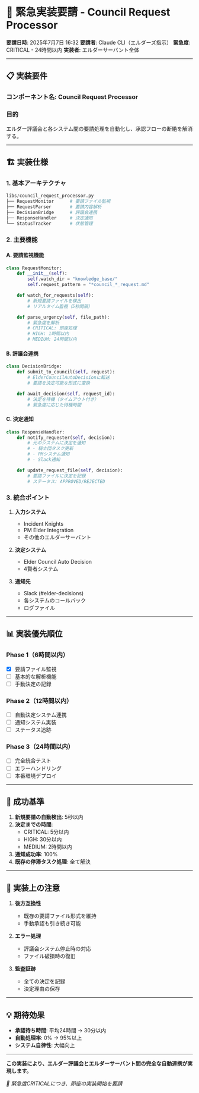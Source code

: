 # 🚨 緊急実装要請 - Council Request Processor

**要請日時**: 2025年7月7日 16:32
**要請者**: Claude CLI（エルダーズ指示）
**緊急度**: CRITICAL - 24時間以内
**実装者**: エルダーサーバント全体

---

## 📋 実装要件

### コンポーネント名: **Council Request Processor**

### 目的
エルダー評議会と各システム間の要請処理を自動化し、承認フローの断絶を解消する。

---

## 🏗️ 実装仕様

### 1. **基本アーキテクチャ**
```python
libs/council_request_processor.py
├── RequestMonitor      # 要請ファイル監視
├── RequestParser       # 要請内容解析
├── DecisionBridge      # 評議会連携
├── ResponseHandler     # 決定通知
└── StatusTracker       # 状態管理
```

### 2. **主要機能**

#### A. 要請監視機能
```python
class RequestMonitor:
    def __init__(self):
        self.watch_dir = "knowledge_base/"
        self.request_pattern = "*council_*_request.md"

    def watch_for_requests(self):
        # 新規要請ファイルを検出
        # リアルタイム監視（5秒間隔）

    def parse_urgency(self, file_path):
        # 緊急度を解析
        # CRITICAL: 即座処理
        # HIGH: 1時間以内
        # MEDIUM: 24時間以内
```

#### B. 評議会連携
```python
class DecisionBridge:
    def submit_to_council(self, request):
        # ElderCouncilAutoDecisionに転送
        # 要請を決定可能な形式に変換

    def await_decision(self, request_id):
        # 決定を待機（タイムアウト付き）
        # 緊急度に応じた待機時間
```

#### C. 決定通知
```python
class ResponseHandler:
    def notify_requester(self, decision):
        # 元のシステムに決定を通知
        # - 騎士団タスク更新
        # - PMシステム通知
        # - Slack通知

    def update_request_file(self, decision):
        # 要請ファイルに決定を記録
        # ステータス: APPROVED/REJECTED
```

### 3. **統合ポイント**

1. **入力システム**
   - Incident Knights
   - PM Elder Integration
   - その他のエルダーサーバント

2. **決定システム**
   - Elder Council Auto Decision
   - 4賢者システム

3. **通知先**
   - Slack (#elder-decisions)
   - 各システムのコールバック
   - ログファイル

---

## 📊 実装優先順位

### Phase 1（6時間以内）
- [x] 要請ファイル監視
- [ ] 基本的な解析機能
- [ ] 手動決定の記録

### Phase 2（12時間以内）
- [ ] 自動決定システム連携
- [ ] 通知システム実装
- [ ] ステータス追跡

### Phase 3（24時間以内）
- [ ] 完全統合テスト
- [ ] エラーハンドリング
- [ ] 本番環境デプロイ

---

## 🎯 成功基準

1. **新規要請の自動検出**: 5秒以内
2. **決定までの時間**:
   - CRITICAL: 5分以内
   - HIGH: 30分以内
   - MEDIUM: 2時間以内
3. **通知成功率**: 100%
4. **既存の停滞タスク処理**: 全て解決

---

## 🔧 実装上の注意

1. **後方互換性**
   - 既存の要請ファイル形式を維持
   - 手動承認も引き続き可能

2. **エラー処理**
   - 評議会システム停止時の対応
   - ファイル破損時の復旧

3. **監査証跡**
   - 全ての決定を記録
   - 決定理由の保存

---

## 💡 期待効果

- **承認待ち時間**: 平均24時間 → 30分以内
- **自動処理率**: 0% → 95%以上
- **システム自律性**: 大幅向上

---

**この実装により、エルダー評議会とエルダーサーバント間の完全な自動連携が実現します。**

*🚨 緊急度CRITICALにつき、即座の実装開始を要請*
